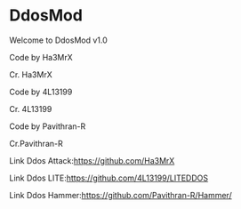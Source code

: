 # DdosMod

Welcome to DdosMod v1.0

Code by Ha3MrX

Cr. Ha3MrX

Code by 4L13199

Cr. 4L13199

Code by Pavithran-R

Cr.Pavithran-R

Link Ddos Attack:https://github.com/Ha3MrX

Link Ddos LITE:https://github.com/4L13199/LITEDDOS

Link Ddos Hammer:https://github.com/Pavithran-R/Hammer/
